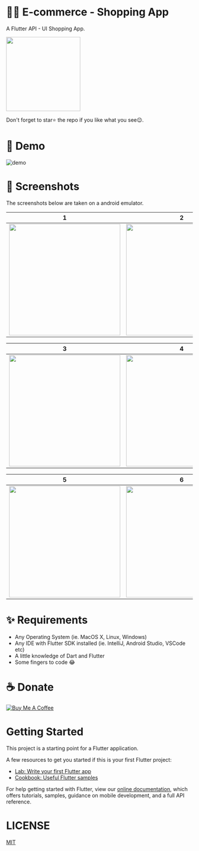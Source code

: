 # 🛒🛒 E-commerce - Shopping  App

A Flutter API - UI Shopping App.


<a href="[build\app\outputs\flutter-apk\app-release.apk](https://drive.google.com/file/d/1nL3srKQ5wAv_8JYOZ_Zg95e-d3BuZ9V1/view?usp=sharing)"><img src="https://playerzon.com/asset/download.png" width="200"></img></a>

Don't forget to star⭐ the repo if you like what you see😉.
# 🎥 Demo
![demo](./fryo.gif)

# 📸 Screenshots
The screenshots below are taken on a android emulator.

| 1 | 2|
|------|-------|
|<img src="./screenshots/1.png" width="300">|<img src="screenshots/2.png" width="300">|

| 3 | 4|
|------|-------|
|<img src="screenshots/3.png" width="300">|<img src="screenshots/4.png" width="300">|


| 5 | 6|
|------|-------|
|<img src="screenshots/5.png" width="300">|<img src="screenshots/6.png" width="300">|



# ✨ Requirements
- Any Operating System (ie. MacOS X, Linux, Windows)
- Any IDE with Flutter SDK installed (ie. IntelliJ, Android Studio, VSCode etc)
- A little knowledge of Dart and Flutter
- Some fingers to code 😂
 
# ☕️ Donate
<a href="https://www.buymeacoffee.com/jwlE0N8" target="_blank"><img src="https://bmc-cdn.nyc3.digitaloceanspaces.com/BMC-button-images/custom_images/orange_img.png" alt="Buy Me A Coffee" style="height: auto !important;width: auto !important;" ></a>

# Getting Started

This project is a starting point for a Flutter application.

A few resources to get you started if this is your first Flutter project:

- [Lab: Write your first Flutter app](https://flutter.io/docs/get-started/codelab)
- [Cookbook: Useful Flutter samples](https://flutter.io/docs/cookbook)

For help getting started with Flutter, view our 
[online documentation](https://flutter.io/docs), which offers tutorials, 
samples, guidance on mobile development, and a full API reference.

# LICENSE
[MIT](./LICENSE.md)
